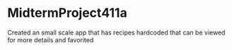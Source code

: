 # MidtermProject411a
Created an small scale app that has recipes hardcoded that can be viewed for more details and favorited
